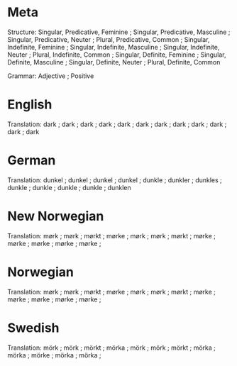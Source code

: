 Meta
====

Structure: Singular, Predicative, Feminine ; Singular, Predicative, Masculine ; Singular, Predicative, Neuter ; Plural, Predicative, Common ;
           Singular, Indefinite, Feminine  ; Singular, Indefinite, Masculine  ; Singular, Indefinite, Neuter  ; Plural, Indefinite, Common  ;
           Singular, Definite, Feminine    ; Singular, Definite, Masculine    ; Singular, Definite, Neuter    ; Plural, Definite, Common

Grammar:   Adjective ; Positive



English
=======

Translation: dark ; dark ; dark ; dark ;
             dark ; dark ; dark ; dark ;
             dark ; dark ; dark ; dark



German
======

Translation: dunkel ; dunkel  ; dunkel  ; dunkel  ;
             dunkle ; dunkler ; dunkles ; dunkle  ;
             dunkle ; dunkle  ; dunkle  ; dunklen



New Norwegian
=============

Translation: mørk  ; mørk  ; mørkt ; mørke ;
             mørk  ; mørk  ; mørkt ; mørke ;
             mørke ; mørke ; mørke ; mørke ;



Norwegian
=========

Translation: mørk  ; mørk  ; mørkt ; mørke ;
             mørk  ; mørk  ; mørkt ; mørke ;
             mørke ; mørke ; mørke ; mørke ;



Swedish
=======

Translation: mörk  ; mörk  ; mörkt ; mörka ;
             mörk  ; mörk  ; mörkt ; mörka ;
             mörka ; mörke ; mörka ; mörka ;
